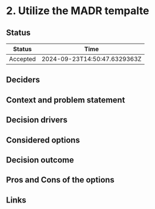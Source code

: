 # 2. Utilize the MADR tempalte

<!--Source: https://github.com/joelparkerhenderson/architecture-decision-record/tree/main/locales/en/templates/decision-record-template-of-the-madr-project-->

## Status

| Status   | Time                         |
| -------- | ---------------------------- |
| Accepted | 2024-09-23T14:50:47.6329363Z |

## Deciders

## Context and problem statement

## Decision drivers

## Considered options

## Decision outcome

## Pros and Cons of the options

## Links
